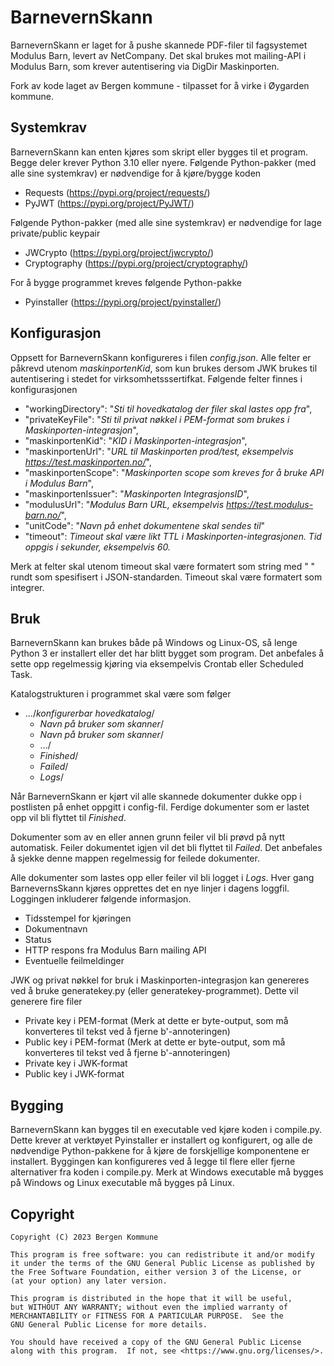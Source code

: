# BarnevernSkann
BarnevernSkann er laget for å pushe skannede PDF-filer til fagsystemet Modulus Barn, levert av NetCompany.
Det skal brukes mot mailing-API i Modulus Barn, som krever autentisering via DigDir Maskinporten.

Fork av kode laget av Bergen kommune - tilpasset for å virke i Øygarden kommune.

## Systemkrav
BarnevernSkann kan enten kjøres som skript eller bygges til et program. Begge deler krever Python 3.10 eller nyere.
Følgende Python-pakker (med alle sine systemkrav) er nødvendige for å kjøre/bygge koden
- Requests (https://pypi.org/project/requests/)
- PyJWT (https://pypi.org/project/PyJWT/)

Følgende Python-pakker (med alle sine systemkrav) er nødvendige for lage private/public keypair
- JWCrypto (https://pypi.org/project/jwcrypto/)
- Cryptography (https://pypi.org/project/cryptography/)

For å bygge programmet kreves følgende Python-pakke
- Pyinstaller (https://pypi.org/project/pyinstaller/)


## Konfigurasjon
Oppsett for BarnevernSkann konfigureres i filen _config.json_. 
Alle felter er påkrevd utenom _maskinportenKid_, som kun brukes dersom JWK brukes til autentisering i stedet for virksomhetsssertifkat. 
Følgende felter finnes i konfigurasjonen
- "workingDirectory": "_Sti til hovedkatalog der filer skal lastes opp fra_",
- "privateKeyFile": "_Sti til privat nøkkel i PEM-format som brukes i Maskinporten-integrasjon_",
- "maskinportenKid": "_KID i Maskinporten-integrasjon_",
- "maskinportenUrl": "_URL til Maskinporten prod/test, eksempelvis https://test.maskinporten.no/_",
- "maskinportenScope": "_Maskinporten scope som kreves for å bruke API i Modulus Barn_",
- "maskinportenIssuer": "_Maskinporten IntegrasjonsID_",
- "modulusUrl": "_Modulus Barn URL, eksempelvis https://test.modulus-barn.no/_",
- "unitCode": "_Navn på enhet dokumentene skal sendes til_"
- "timeout": _Timeout skal være likt TTL i Maskinporten-integrasjonen. Tid oppgis i sekunder, eksempelvis 60._

Merk at felter skal utenom timeout skal være formatert som string med " " rundt som spesifisert i JSON-standarden.
Timeout skal være formatert som integrer.


## Bruk
BarnevernSkann kan brukes både på Windows og Linux-OS, så lenge Python 3 er installert eller det har blitt bygget som program. 
Det anbefales å sette opp regelmessig kjøring via eksempelvis Crontab eller Scheduled Task.

Katalogstrukturen i programmet skal være som følger
- .../_konfigurerbar hovedkatalog_/
  - _Navn på bruker som skanner_/
  - _Navn på bruker som skanner_/
  - .../
  - _Finished_/
  - _Failed_/
  - _Logs_/

Når BarnevernSkann er kjørt vil alle skannede dokumenter dukke opp i postlisten på enhet oppgitt i config-fil.
Ferdige dokumenter som er lastet opp vil bli flyttet til _Finished_.

Dokumenter som av en eller annen grunn feiler vil bli prøvd på nytt automatisk.
Feiler dokumentet igjen vil det bli flyttet til _Failed_. Det anbefales å sjekke denne mappen regelmessig for feilede dokumenter.

Alle dokumenter som lastes opp eller feiler vil bli logget i _Logs_. 
Hver gang BarnevernsSkann kjøres opprettes det en nye linjer i dagens loggfil. 
Loggingen inkluderer følgende informasjon.
- Tidsstempel for kjøringen
- Dokumentnavn
- Status
- HTTP respons fra Modulus Barn mailing API
- Eventuelle feilmeldinger

JWK og privat nøkkel for bruk i Maskinporten-integrasjon kan genereres ved å bruke generatekey.py (eller generatekey-programmet).
Dette vil generere fire filer
- Private key i PEM-format (Merk at dette er byte-output, som må konverteres til tekst ved å fjerne b'-annoteringen)
- Public key i PEM-format (Merk at dette er byte-output, som må konverteres til tekst ved å fjerne b'-annoteringen)
- Private key i JWK-format
- Public key i JWK-format


## Bygging
BarnevernSkann kan bygges til en executable ved  kjøre koden i compile.py. Dette krever at verktøyet Pyinstaller er 
installert og konfigurert, og alle de nødvendige Python-pakkene for å kjøre de forskjellige komponentene er installert.
Byggingen kan konfigureres ved å legge til flere eller fjerne alternativer fra koden i compile.py.
Merk at Windows executable må bygges på Windows og Linux executable må bygges på Linux.


## Copyright
    Copyright (C) 2023 Bergen Kommune

    This program is free software: you can redistribute it and/or modify
    it under the terms of the GNU General Public License as published by
    the Free Software Foundation, either version 3 of the License, or
    (at your option) any later version.

    This program is distributed in the hope that it will be useful,
    but WITHOUT ANY WARRANTY; without even the implied warranty of
    MERCHANTABILITY or FITNESS FOR A PARTICULAR PURPOSE.  See the
    GNU General Public License for more details.

    You should have received a copy of the GNU General Public License
    along with this program.  If not, see <https://www.gnu.org/licenses/>.
